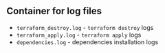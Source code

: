 ## Container for log files
* `terraform_destroy.log` - `terraform destroy` logs 
* `terraform_apply.log` - `terraform apply` logs 
* `dependencies.log` - dependencies installation logs
